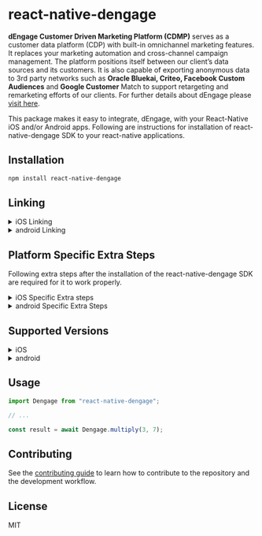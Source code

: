 # react-native-dengage

**dEngage Customer Driven Marketing Platform (CDMP)** serves as a customer data platform (CDP) with built-in omnichannel marketing features. It replaces your marketing automation and cross-channel campaign management.
The platform positions itself between our client’s data sources and its customers. It is also capable of exporting anonymous data to 3rd party networks such as **Oracle Bluekai, Criteo, Facebook Custom Audiences** and **Google Customer** Match to support retargeting and remarketing efforts of our clients.
For further details about dEngage please [visit here](https://docs.dengage.com).

This package makes it easy to integrate, dEngage, with your React-Native iOS and/or Android apps. Following are instructions for installation of react-native-dengage SDK to your react-native applications.

## Installation

```sh
npm install react-native-dengage
```

## Linking

<details>
  <summary> iOS Linking </summary>
  
  #### React Native 0.60 and above
  Run npx ```pod-install```. Linking is not required in React Native 0.60 and above.
  
  #### React Native 0.59 and below
  Run ```react-native link react-native-dengage``` to link the react-native-dengage library.

</details>

<details>
  <summary> android Linking </summary>
  
  Linking is NOT required in React Native 0.60 and above. If your project is using React Native < 0.60, run ```react-native link react-native-dengage``` to link the react-native-dengage library.

Or if you have trouble, make the following additions to the given files manually:

#### android/settings.gradle

```
include ':react-native-dengage'
project(':react-native-dengage').projectDir = new File(rootProject.projectDir, '../node_modules/react-native-dengage/android')
```

#### android/app/build.gradle

```
dependencies {
   ...
   implementation project(':react-native-dengage')
}
```

#### MainApplication.java

On top, where imports are:
```
import com.reactnativedengage.DengagePackage;
```

Add the DengagePackage class to your list of exported packages.

```
@Override
protected List<ReactPackage> getPackages() {
    return Arrays.asList(
            new MainReactPackage(),
            new DengagePackage()
    );
}
```

</details>

## Platform Specific Extra Steps
Following extra steps after the installation of the react-native-dengage SDK are required for it to work properly.

<details>
  <summary> iOS Specific Extra steps </summary>
  
  #### Requirements
  - D·engage Integration Key
  - iOS Push Cerificate
  - iOS Device (you need to test on a real device for notifications)
  - A mac with latest Xcode

  #### Endpoint Configuration in PInfo.list
  For initial setup, if you have given URL addresses by dEngage Support team, you need to setup url address by using ```Info.plist``` file. Otherwise you don’t need to add anything to ```Info.plist``` file. Following screenshot for the keys in ```Info.plist``` file.
  ![Info.plist screenshot](https://raw.githubusercontent.com/whitehorse-technology/Dengage.Framework/master/docs/img/Screen%20Shot%202020-09-25%20at%2015.41.27.png)

> Note: Please see API Endpoints by Datacenter documentation in this section for end points. [here is link](https://dev.dengage.com/mobile-sdk/api-endpoints)

</details>

<details>
  <summary> android Specific Extra Steps </summary>
</details>

## Supported Versions 
<details>
  <summary> iOS </summary>
  
  dEngage Mobile SDK for IOS supports version IOS 10 and later.
</details>

<details>
  <summary> android </summary>
  
  dEngage Mobile SDK for Android supports version 4.4 (API Level 19) and later.

  <summary> Huawei </summary>
  
  dEngage Mobile SDK for Huawei supports all new versions.
</details>


## Usage

```js
import Dengage from "react-native-dengage";

// ...

const result = await Dengage.multiply(3, 7);
```

## Contributing

See the [contributing guide](CONTRIBUTING.md) to learn how to contribute to the repository and the development workflow.

## License

MIT
